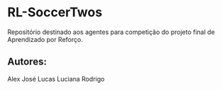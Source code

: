 # RL-SoccerTwos
Repositório destinado aos agentes para competição do projeto final de Aprendizado por Reforço.

## Autores: 

Alex
José
Lucas
Luciana
Rodrigo
